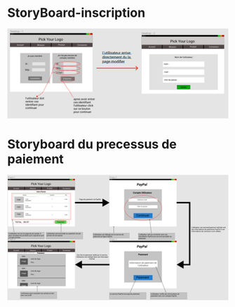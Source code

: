 # StoryBoard-inscription

![StoryBoard-inscrition.png](StoryBoard-inscrition.png)

# Storyboard du precessus de paiement

![storyboard_Paiement.png](storyboard_Paiement.png)